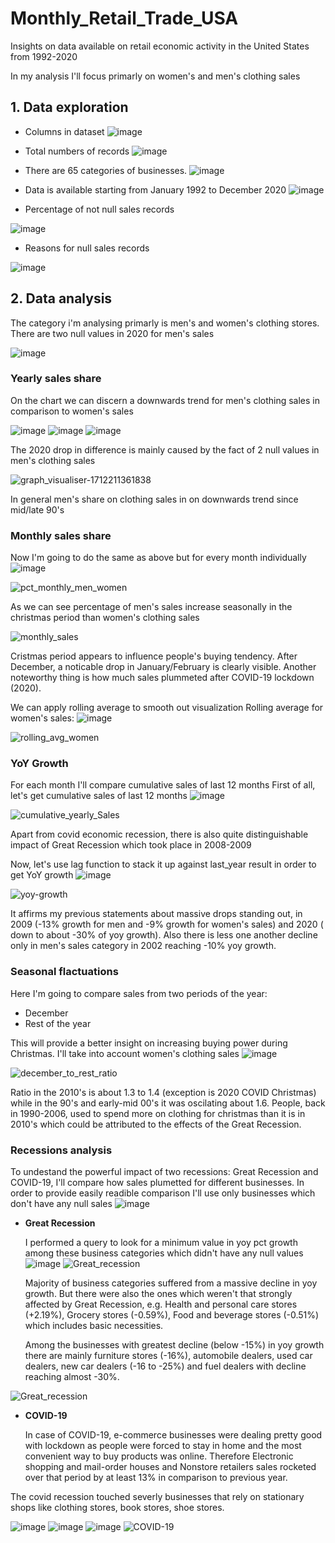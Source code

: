 # Monthly_Retail_Trade_USA
Insights on data available on retail economic activity in the United States from 1992-2020

In my analysis I'll focus primarly on women's and men's clothing sales

## 1. Data exploration
* Columns in dataset
  ![image](https://github.com/veektorf1/Monthly_Retail_Trade_USA/assets/125961580/54b7057c-2a26-4a9c-a1e8-8db1f80eab2b)

* Total numbers of records
![image](https://github.com/veektorf1/Monthly_Retail_Trade_USA/assets/125961580/24fb27a4-3790-4a74-ae72-84d9fa35a0e4)

* There are 65 categories of businesses.
![image](https://github.com/veektorf1/Monthly_Retail_Trade_USA/assets/125961580/5e03721b-b60b-4da0-af1a-05adb327874d)

* Data is available starting from January 1992 to December 2020
![image](https://github.com/veektorf1/Monthly_Retail_Trade_USA/assets/125961580/85cb9df1-0e58-42bb-85e9-15a8d32fa941)

* Percentage of not null sales records
  
![image](https://github.com/veektorf1/Monthly_Retail_Trade_USA/assets/125961580/a5098698-49bf-4a06-ae81-5bab9acf738c)

* Reasons for null sales records
  
![image](https://github.com/veektorf1/Monthly_Retail_Trade_USA/assets/125961580/db2b2c0a-738a-4e07-8985-a74f1807f2b0)

## 2. Data analysis
 The category i'm analysing primarly is men's and women's clothing stores.
 There are two null values in 2020 for men's sales
 
 ![image](https://github.com/veektorf1/Monthly_Retail_Trade_USA/assets/125961580/9e1245e0-2ccd-4556-8c89-b3b1e2fc633d)

  ### Yearly sales share
  On the chart we can discern a downwards trend for men's clothing sales in comparison to women's sales
  
 ![image](https://github.com/veektorf1/Monthly_Retail_Trade_USA/assets/125961580/a6711a89-6cac-481d-bd47-d2f20f573893)
 ![image](https://github.com/veektorf1/Monthly_Retail_Trade_USA/assets/125961580/43ae0ca7-e362-441d-8185-37640ae3bc1e)
![image](https://github.com/veektorf1/Monthly_Retail_Trade_USA/assets/125961580/7b24f7bc-fdc6-444d-9702-2817daa63813)

The 2020 drop in difference is mainly caused by the fact of 2 null values in men's clothing sales

![graph_visualiser-1712211361838](https://github.com/veektorf1/Monthly_Retail_Trade_USA/assets/125961580/6df72aaf-44a8-40ae-98cb-6d3396d06560)

In general men's share on clothing sales in on downwards trend since mid/late 90's

### Monthly sales share
Now I'm going to do the same as above but for every month individually
![image](https://github.com/veektorf1/Monthly_Retail_Trade_USA/assets/125961580/f00f0370-b823-4c15-beff-322025ec5e6b)

![pct_monthly_men_women](https://github.com/veektorf1/Monthly_Retail_Trade_USA/assets/125961580/a84aa4f3-0d46-43bd-a759-85be2fa53b0a)


As we can see percentage of men's sales increase seasonally in the christmas period than women's clothing sales

![monthly_sales](https://github.com/veektorf1/Monthly_Retail_Trade_USA/assets/125961580/6e19157c-64ec-4f47-81e2-ae9e7232a7e3)

Cristmas period appears to influence people's buying tendency.
After December, a noticable drop in January/February is clearly visible.
Another noteworthy thing is how much sales plummeted after COVID-19 lockdown (2020).

We can apply rolling average to smooth out visualization
Rolling average for women's sales:
![image](https://github.com/veektorf1/Monthly_Retail_Trade_USA/assets/125961580/b523a39b-1ba5-4d28-9d85-bb0b0fb05ee8)

![rolling_avg_women](https://github.com/veektorf1/Monthly_Retail_Trade_USA/assets/125961580/1de56574-9e36-4db2-a0c8-9fd516b37438)


### YoY Growth
For each month I'll compare cumulative sales of last 12 months
First of all, let's get cumulative sales of last 12 months
![image](https://github.com/veektorf1/Monthly_Retail_Trade_USA/assets/125961580/f2e7af7c-60a2-42c0-b37e-1e8078a3369b)

![cumulative_yearly_Sales](https://github.com/veektorf1/Monthly_Retail_Trade_USA/assets/125961580/ab8cc9e3-68ba-4457-86fe-706d129f0e9f)

Apart from covid economic recession, there is also quite distinguishable impact of Great Recession which took place in 2008-2009

Now, let's use lag function to stack it up against last_year result in order to get YoY growth
![image](https://github.com/veektorf1/Monthly_Retail_Trade_USA/assets/125961580/36e3d805-d32a-4210-9b31-c3d1f598cfeb)

![yoy-growth](https://github.com/veektorf1/Monthly_Retail_Trade_USA/assets/125961580/b265188b-d7a0-45a7-a8f0-d1436ecae61e)

It affirms my previous statements about massive drops standing out, in 2009 (-13% growth for men and -9% growth for women's sales) and 2020 ( down to about -30% of yoy growth). Also there is less one another decline only in men's sales category in 2002 reaching -10% yoy growth.


### Seasonal flactuations
Here I'm going to compare sales from two periods of the year:
  - December
  - Rest of the year

This will provide a better insight on increasing buying power during Christmas. I'll take into account women's clothing sales
![image](https://github.com/veektorf1/Monthly_Retail_Trade_USA/assets/125961580/73111a7e-2320-4aec-b7d7-119df7cb5964)

![december_to_rest_ratio](https://github.com/veektorf1/Monthly_Retail_Trade_USA/assets/125961580/7298bfad-5bf9-46be-82dd-877214364d1f)

Ratio in the 2010's is about 1.3 to 1.4 (exception is 2020 COVID Christmas) while in the 90's and early-mid 00's it was oscilating about 1.6. People, back in 1990-2006, used to spend more on clothing for christmas than it is in 2010's which could be attributed to the effects of the Great Recession.

### Recessions analysis
To undestand the powerful impact of two recessions: Great Recession and COVID-19, I'll compare how sales plumetted for different businesses.
In order to provide easily readible comparison I'll use only businesses which don't have any null sales
![image](https://github.com/veektorf1/Monthly_Retail_Trade_USA/assets/125961580/b29ec437-b6c5-48a7-a6ac-9aecb9fb6635)
* **Great Recession**
  
  I performed a query to look for a minimum value in yoy pct growth among these business categories which didn't have any null values
  ![image](https://github.com/veektorf1/Monthly_Retail_Trade_USA/assets/125961580/7ec1b406-bc82-4be3-ac29-56eeb52f43a6)
  ![Great_recession](https://github.com/veektorf1/Monthly_Retail_Trade_USA/assets/125961580/14b973c4-dc89-44b9-ba30-dd988734602e)

  Majority of business categories suffered from a massive decline in yoy growth. But there were also the ones which weren't that strongly affected by 
  Great Recession, e.g. Health and personal care stores (+2.19%), Grocery stores (-0.59%), Food and beverage stores (-0.51%) which includes basic necessities.

  Among the businesses with greatest decline (below -15%) in yoy growth there are mainly furniture stores (-16%), automobile dealers, used car dealers, new car dealers (-16 to -25%)  and fuel dealers with decline reaching almost -30%.
  
![Great_recession](https://github.com/veektorf1/Monthly_Retail_Trade_USA/assets/125961580/0f4a28b3-85bd-4c0f-a0dd-ad0d93a5a3f5)


* **COVID-19**

  In case of COVID-19, e-commerce businesses were dealing pretty good with lockdown as people were forced to stay in home and the most convenient way to buy products was online. Therefore Electronic shopping and mail-order houses and Nonstore retailers sales rocketed over that period by at least 13% in comparison to previous year.

The covid recession touched severly businesses that rely on stationary shops like clothing stores, book stores, shoe stores.

![image](https://github.com/veektorf1/Monthly_Retail_Trade_USA/assets/125961580/5a936eb7-e7b8-4d6e-b02b-c7d8b706d3b6)
![image](https://github.com/veektorf1/Monthly_Retail_Trade_USA/assets/125961580/28327e78-afc0-4153-bb96-346cc15796da)
![image](https://github.com/veektorf1/Monthly_Retail_Trade_USA/assets/125961580/9196f93c-1c13-4820-a59a-c61f3b178ff7)
![COVID-19](https://github.com/veektorf1/Monthly_Retail_Trade_USA/assets/125961580/eb11e6ab-a504-4d49-8658-12759af68e97)

  














